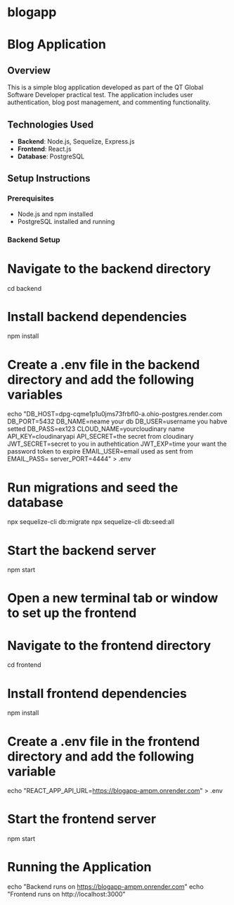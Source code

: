 # blogapp
# Blog Application

## Overview
This is a simple blog application developed as part of the QT Global Software Developer practical test. The application includes user authentication, blog post management, and commenting functionality.

## Technologies Used
- **Backend**: Node.js, Sequelize, Express.js
- **Frontend**: React.js
- **Database**: PostgreSQL

## Setup Instructions

### Prerequisites
- Node.js and npm installed
- PostgreSQL installed and running

### Backend Setup

# Navigate to the backend directory
cd backend

# Install backend dependencies
npm install

# Create a .env file in the backend directory and add the following variables
echo "DB_HOST=dpg-cqme1p1u0jms73frbfl0-a.ohio-postgres.render.com
DB_PORT=5432
DB_NAME=neame your db
DB_USER=username you habve setted
DB_PASS=ex123
CLOUD_NAME=yourcloudinary name
API_KEY=cloudinaryapi
API_SECRET=the secret  from  cloudinary
JWT_SECRET=secret to you  in authehtication
JWT_EXP=time  your want the password token  to expire
EMAIL_USER=email used as sent from
EMAIL_PASS=
server_PORT=4444" > .env

# Run migrations and seed the database
npx sequelize-cli db:migrate
npx sequelize-cli db:seed:all

# Start the backend server
npm start

# Open a new terminal tab or window to set up the frontend

# Navigate to the frontend directory
cd frontend

# Install frontend dependencies
npm install

# Create a .env file in the frontend directory and add the following variable
echo "REACT_APP_API_URL=https://blogapp-ampm.onrender.com" > .env

# Start the frontend server
npm start

# Running the Application
echo "Backend runs on https://blogapp-ampm.onrender.com"
echo "Frontend runs on http://localhost:3000"
